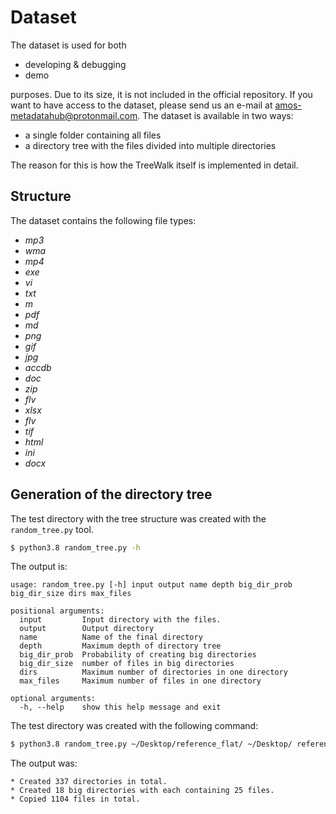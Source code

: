 # Dataset

The dataset is used for both

* developing & debugging
* demo

purposes. Due to its size, it is not included in the official repository.
If you want to have access to the dataset, please send us an e-mail at
[amos-metadatahub@protonmail.com](mailto:amos-metadatahub@protonmail.com?subject=[GitHub]%20Dataset).
The dataset is available in two ways:

* a single folder containing all files
* a directory tree with the files divided into multiple directories

The reason for this is how the TreeWalk itself is implemented in detail.

## Structure

The dataset contains the following file types:

* _mp3_
* _wma_
* _mp4_
* _exe_
* _vi_
* _txt_
* _m_
* _pdf_
* _md_
* _png_
* _gif_
* _jpg_
* _accdb_
* _doc_
* _zip_
* _flv_
* _xlsx_
* _flv_
* _tif_
* _html_
* _ini_
* _docx_

## Generation of the directory tree

The test directory with the tree structure was created with the
``random_tree.py`` tool.

```bash
$ python3.8 random_tree.py -h
```

The output is:

```
usage: random_tree.py [-h] input output name depth big_dir_prob big_dir_size dirs max_files

positional arguments:
  input         Input directory with the files.
  output        Output directory
  name          Name of the final directory
  depth         Maximum depth of directory tree
  big_dir_prob  Probability of creating big directories
  big_dir_size  number of files in big directories
  dirs          Maximum number of directories in one directory
  max_files     Maximum number of files in one directory

optional arguments:
  -h, --help    show this help message and exit
```

The test directory was created with the following command:

```bash
$ python3.8 random_tree.py ~/Desktop/reference_flat/ ~/Desktop/ reference_tree 6 0.2 25 5 10
```

The output was:

```
* Created 337 directories in total.
* Created 18 big directories with each containing 25 files.
* Copied 1104 files in total.
```
